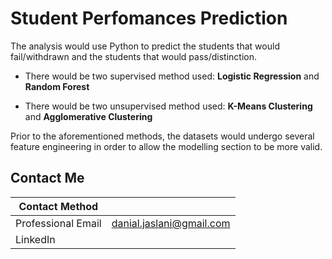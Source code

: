 # Student Perfomances Prediction

The analysis would use Python to predict the students that would fail/withdrawn and the students that would pass/distinction. 

* There would be two supervised method used: **Logistic Regression** and **Random Forest**

* There would be two unsupervised method used: **K-Means Clustering** and **Agglomerative Clustering**

Prior to the aforementioned methods, the datasets would undergo several feature engineering in order to allow the modelling section to be more valid.

## Contact Me
Contact Method |  | 
--- |--- |
Professional Email | danial.jaslani@gmail.com |
LinkedIn | |
